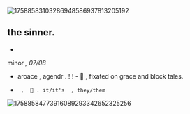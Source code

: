 ![17588583103286948586937813205192](https://github.com/user-attachments/assets/7fee7055-6464-44e7-bbfa-bcb1699999c6)

the sinner. 
-
-
minor   _,_    _07/08_
-    aroace  , agendr   .    !  ! -
🦢  ,  fixated on grace and block tales. 
-      ,  💫 . it/it's  , they/them
![17588584773916089293342652325256](https://github.com/user-attachments/assets/831f635c-3d7d-4850-a325-2428b38bd731)
